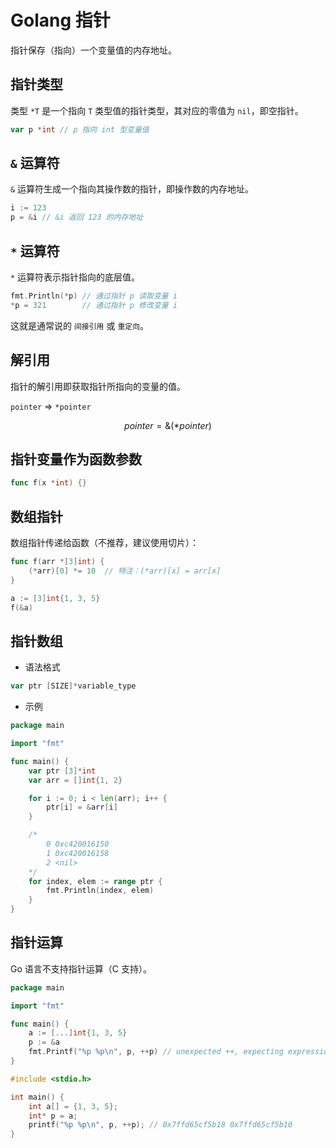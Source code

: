 # Golang 指针

指针保存（指向）一个变量值的内存地址。

## 指针类型

类型 `*T` 是一个指向 `T` 类型值的指针类型，其对应的零值为 `nil`，即空指针。

```go
var p *int // p 指向 int 型变量值
```

## `&` 运算符

`&` 运算符生成一个指向其操作数的指针，即操作数的内存地址。

```go
i := 123
p = &i // &i 返回 123 的内存地址
```

## `*` 运算符

`*` 运算符表示指针指向的底层值。

```go
fmt.Println(*p) // 通过指针 p 读取变量 i
*p = 321        // 通过指针 p 修改变量 i
```

这就是通常说的 `间接引用` 或 `重定向`。

## 解引用

指针的解引用即获取指针所指向的变量的值。

`pointer` => `*pointer`

$$
pointer = \&(*pointer)
$$

## 指针变量作为函数参数

```go
func f(x *int) {}
```

## 数组指针

数组指针传递给函数（不推荐，建议使用切片）：

```go
func f(arr *[3]int) {
    (*arr)[0] *= 10  // 特注：(*arr)[x] = arr[x]
}

a := [3]int{1, 3, 5}
f(&a)
```

## 指针数组

* 语法格式

```go
var ptr [SIZE]*variable_type
```

* 示例

```go
package main

import "fmt"

func main() {
    var ptr [3]*int
    var arr = []int{1, 2}

    for i := 0; i < len(arr); i++ {
        ptr[i] = &arr[i]
    }

    /*
        0 0xc420016150
        1 0xc420016158
        2 <nil>
    */
    for index, elem := range ptr {
        fmt.Println(index, elem)
    }
}
```

## 指针运算

Go 语言不支持指针运算（C 支持）。

```go
package main

import "fmt"

func main() {
    a := [...]int{1, 3, 5}
    p := &a
    fmt.Printf("%p %p\n", p, ++p) // unexpected ++, expecting expression
}
```

```c
#include <stdio.h>

int main() {
    int a[] = {1, 3, 5};
    int* p = a;
    printf("%p %p\n", p, ++p); // 0x7ffd65cf5b18 0x7ffd65cf5b10
}
```
